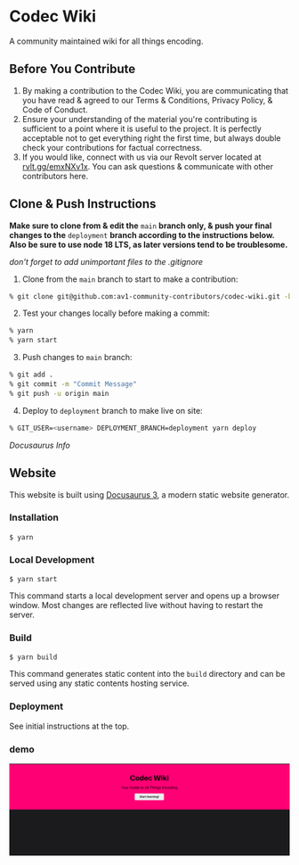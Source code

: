 # Codec Wiki

A community maintained wiki for all things encoding.

## Before You Contribute

1. By making a contribution to the Codec Wiki, you are communicating that you have read & agreed to our Terms & Conditions, Privacy Policy, & Code of Conduct.
2. Ensure your understanding of the material you're contributing is sufficient to a point where it is useful to the project. It is perfectly acceptable not to get everything right the first time, but always double check your contributions for factual correctness.
3. If you would like, connect with us via our Revolt server located at [rvlt.gg/emxNXv1x](https://rvlt.gg/emxNXv1x). You can ask questions & communicate with other contributors here.

## Clone & Push Instructions
**Make sure to clone from & edit the** `main` **branch only, & push your final changes to the** `deployment` **branch according to the instructions below. Also be sure to use node 18 LTS, as later versions tend to be troublesome.**

*don't forget to add unimportant files to the .gitignore*

1. Clone from the `main` branch to start to make a contribution:
```bash
% git clone git@github.com:av1-community-contributors/codec-wiki.git -b main
```

2. Test your changes locally before making a commit:
```bash
% yarn
% yarn start
```

3. Push changes to `main` branch:
```bash
% git add .
% git commit -m "Commit Message"
% git push -u origin main
```

4. Deploy to `deployment` branch to make live on site:
```bash
% GIT_USER=<username> DEPLOYMENT_BRANCH=deployment yarn deploy
```

*Docusaurus Info*
## Website

This website is built using [Docusaurus 3](https://docusaurus.io/), a modern static website generator.

### Installation

```
$ yarn
```

### Local Development

```
$ yarn start
```

This command starts a local development server and opens up a browser window. Most changes are reflected live without having to restart the server.

### Build

```
$ yarn build
```

This command generates static content into the `build` directory and can be served using any static contents hosting service.

### Deployment

See initial instructions at the top.

### demo
![alt text](index-demo.png)